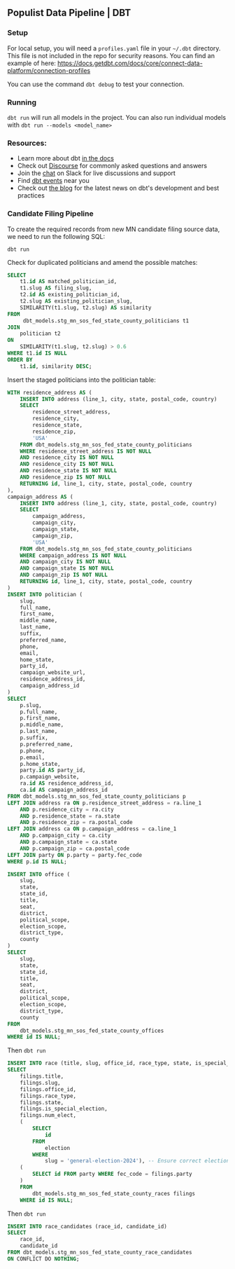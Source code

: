 ## Populist Data Pipeline | DBT

### Setup

For local setup, you will need a `profiles.yaml` file in your `~/.dbt` directory. This file is not included in the repo for security reasons. You can find an example of here: https://docs.getdbt.com/docs/core/connect-data-platform/connection-profiles

You can use the command `dbt debug` to test your connection.

### Running

`dbt run` will run all models in the project. You can also run individual models with `dbt run --models <model_name>`

### Resources:

- Learn more about dbt [in the docs](https://docs.getdbt.com/docs/introduction)
- Check out [Discourse](https://discourse.getdbt.com/) for commonly asked questions and answers
- Join the [chat](https://community.getdbt.com/) on Slack for live discussions and support
- Find [dbt events](https://events.getdbt.com) near you
- Check out [the blog](https://blog.getdbt.com/) for the latest news on dbt's development and best practices

### Candidate Filing Pipeline

To create the required records from new MN candidate filing source data, we need to run the following SQL:

`dbt run`

Check for duplicated politicians and amend the possible matches:

```sql
SELECT
    t1.id AS matched_politician_id,
    t1.slug AS filing_slug,
    t2.id AS existing_politician_id,
    t2.slug AS existing_politician_slug,
    SIMILARITY(t1.slug, t2.slug) AS similarity
FROM
     dbt_models.stg_mn_sos_fed_state_county_politicians t1
JOIN
    politician t2
ON
    SIMILARITY(t1.slug, t2.slug) > 0.6
WHERE t1.id IS NULL
ORDER BY
    t1.id, similarity DESC;
```

Insert the staged politicians into the politician table:

```sql
WITH residence_address AS (
    INSERT INTO address (line_1, city, state, postal_code, country)
    SELECT
        residence_street_address,
        residence_city,
        residence_state,
        residence_zip,
        'USA'
    FROM dbt_models.stg_mn_sos_fed_state_county_politicians
    WHERE residence_street_address IS NOT NULL
    AND residence_city IS NOT NULL
    AND residence_city IS NOT NULL
    AND residence_state IS NOT NULL
    AND residence_zip IS NOT NULL
    RETURNING id, line_1, city, state, postal_code, country
),
campaign_address AS (
    INSERT INTO address (line_1, city, state, postal_code, country)
    SELECT
        campaign_address,
        campaign_city,
        campaign_state,
        campaign_zip,
        'USA'
    FROM dbt_models.stg_mn_sos_fed_state_county_politicians
    WHERE campaign_address IS NOT NULL
    AND campaign_city IS NOT NULL
    AND campaign_state IS NOT NULL
    AND campaign_zip IS NOT NULL
    RETURNING id, line_1, city, state, postal_code, country
)
INSERT INTO politician (
    slug,
    full_name,
    first_name,
    middle_name,
    last_name,
    suffix,
    preferred_name,
    phone,
    email,
    home_state,
    party_id,
    campaign_website_url,
    residence_address_id,
    campaign_address_id
)
SELECT
    p.slug,
    p.full_name,
    p.first_name,
    p.middle_name,
    p.last_name,
    p.suffix,
    p.preferred_name,
    p.phone,
    p.email,
    p.home_state,
    party.id AS party_id,
    p.campaign_website,
    ra.id AS residence_address_id,
    ca.id AS campaign_address_id
FROM dbt_models.stg_mn_sos_fed_state_county_politicians p
LEFT JOIN address ra ON p.residence_street_address = ra.line_1
    AND p.residence_city = ra.city
    AND p.residence_state = ra.state
    AND p.residence_zip = ra.postal_code
LEFT JOIN address ca ON p.campaign_address = ca.line_1
    AND p.campaign_city = ca.city
    AND p.campaign_state = ca.state
    AND p.campaign_zip = ca.postal_code
LEFT JOIN party ON p.party = party.fec_code
WHERE p.id IS NULL;
```

```sql
INSERT INTO office (
    slug,
    state,
    state_id,
    title,
    seat,
    district,
    political_scope,
    election_scope,
    district_type,
    county
)
SELECT
    slug,
    state,
    state_id,
    title,
    seat,
    district,
    political_scope,
    election_scope,
    district_type,
    county
FROM
    dbt_models.stg_mn_sos_fed_state_county_offices
WHERE id IS NULL;
```

Then `dbt run`

```sql
INSERT INTO race (title, slug, office_id, race_type, state, is_special_election, num_elect, election_id, party_id)
SELECT
	filings.title,
	filings.slug,
	filings.office_id,
	filings.race_type,
	filings.state,
	filings.is_special_election,
	filings.num_elect,
	(
		SELECT
			id
		FROM
			election
		WHERE
			slug = 'general-election-2024'), -- Ensure correct election slug
    (
        SELECT id FROM party WHERE fec_code = filings.party
    )
	FROM
		dbt_models.stg_mn_sos_fed_state_county_races filings
    WHERE id IS NULL;
```

Then `dbt run`

```sql
INSERT INTO race_candidates (race_id, candidate_id)
SELECT
    race_id,
    candidate_id
FROM dbt_models.stg_mn_sos_fed_state_county_race_candidates
ON CONFLICT DO NOTHING;
```
